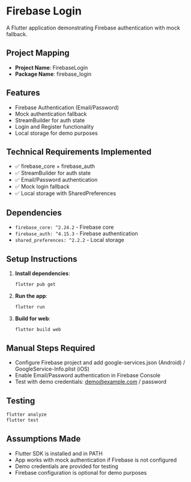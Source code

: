 # Firebase Login

A Flutter application demonstrating Firebase authentication with mock fallback.

## Project Mapping
- **Project Name**: FirebaseLogin
- **Package Name**: firebase_login

## Features
- Firebase Authentication (Email/Password)
- Mock authentication fallback
- StreamBuilder for auth state
- Login and Register functionality
- Local storage for demo purposes

## Technical Requirements Implemented
- ✅ firebase_core + firebase_auth
- ✅ StreamBuilder for auth state
- ✅ Email/Password authentication
- ✅ Mock login fallback
- ✅ Local storage with SharedPreferences

## Dependencies
- `firebase_core: ^2.24.2` - Firebase core
- `firebase_auth: ^4.15.3` - Firebase authentication
- `shared_preferences: ^2.2.2` - Local storage

## Setup Instructions

1. **Install dependencies**:
   ```bash
   flutter pub get
   ```

2. **Run the app**:
   ```bash
   flutter run
   ```

3. **Build for web**:
   ```bash
   flutter build web
   ```

## Manual Steps Required
- Configure Firebase project and add google-services.json (Android) / GoogleService-Info.plist (iOS)
- Enable Email/Password authentication in Firebase Console
- Test with demo credentials: demo@example.com / password

## Testing
```bash
flutter analyze
flutter test
```

## Assumptions Made
- Flutter SDK is installed and in PATH
- App works with mock authentication if Firebase is not configured
- Demo credentials are provided for testing
- Firebase configuration is optional for demo purposes